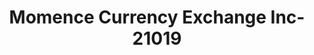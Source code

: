 ---
f_zip-code: 60954
f_state-code: IL
title: Momence Currency Exchange Inc-21019
f_phone: 815-472-6644
f_city-only: Momence
f_address: 34 N Dixie Hwy Momence
f_location-unique-id: '21019'
slug: momence-currency-exchange-inc-21019
updated-on: '2024-05-30T13:46:58.046Z'
created-on: '2024-05-30T13:36:59.803Z'
published-on: '2024-05-30T13:54:32.469Z'
f_city-state: cms/city/momence-il.md
f_company: cms/company/momence-currency-exchange-inc.md
f_state: cms/state/illinois.md
layout: '[payday-loan].html'
tags: payday-loan
---